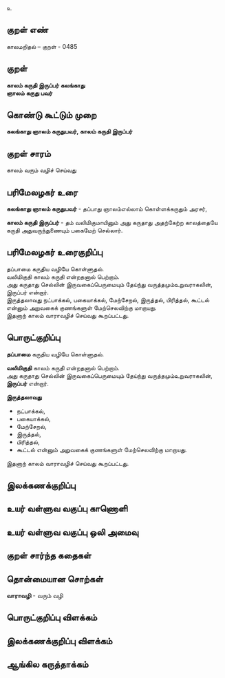 உ

## குறள் எண் 

காலமறிதல்  – குறள் - 0485  

## குறள் 

**காலம் கருதி இருப்பர் கலங்காது  
ஞாலம் கருது பவர்**

## கொண்டு கூட்டும் முறை

**கலங்காது ஞாலம் கருதுபவர், காலம் கருதி இருப்பர்**  

## குறள் சாரம் 

காலம் வரும் வழிச் செய்வது  

## பரிமேலழகர் உரை

**கலங்காது ஞாலம் கருதுபவர்** - தப்பாது ஞாலம்எல்லாம் கொள்ளக்கருதும் அரசர்,  

**காலம் கருதி இருப்பர்** - தம் வலிமிகுமாயினும் அது கருதாது அதற்கேற்ற காலத்தையே கருதி அதுவருந்துணையும் பகைமேற் செல்லார்.  

## பரிமேலழகர் உரைகுறிப்பு   

தப்பாமை கருதிய வழியே கொள்ளுதல்.  
வலிமிகுதி காலம் கருதி என்றதனால் பெற்றாம்.  
அது கருதாது செல்லின் இருவகைப்பெருமையும் தேய்ந்து வருத்தமும்உறுவராகலின், இருப்பர் என்றார்.  
இருத்தலாவது நட்பாக்கல், பகையாக்கல், மேற்சேறல், இருத்தல், பிரித்தல், கூட்டல் என்னும் அறுவகைக் குணங்களுள் மேற்செலவிற்கு மாறாயது.  
இதனாற் காலம் வாராவழிச் செய்வது கூறப்பட்டது.  

## பொருட்குறிப்பு 

**தப்பாமை** கருதிய வழியே கொள்ளுதல்.  

**வலிமிகுதி** காலம் கருதி என்றதனால் பெற்றாம்.  
அது கருதாது செல்லின் இருவகைப்பெருமையும் தேய்ந்து வருத்தமும்உறுவராகலின், **இருப்பர்** என்றார்.  

**இருத்தலாவது**   
* நட்பாக்கல்,  
* பகையாக்கல்,  
* மேற்சேறல்,  
* இருத்தல்,  
* பிரித்தல்,  
* கூட்டல் என்னும் அறுவகைக் குணங்களுள் மேற்செலவிற்கு மாறாயது.    

இதனாற் காலம் வாராவழிச் செய்வது கூறப்பட்டது.    

## இலக்கணக்குறிப்பு  


## உயர் வள்ளுவ வகுப்பு காணொளி


## உயர் வள்ளுவ வகுப்பு ஒலி அமைவு 

 
## குறள் சார்ந்த கதைகள் 


## தொன்மையான சொற்கள்

**வாராவழி** - வரும் வழி  

## பொருட்குறிப்பு விளக்கம்


## இலக்கணக்குறிப்பு விளக்கம்


## ஆங்கில கருத்தாக்கம் 


